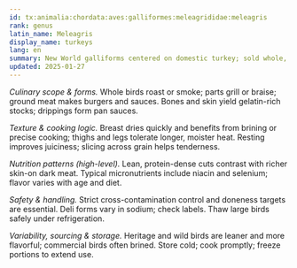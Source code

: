 ```yaml
---
id: tx:animalia:chordata:aves:galliformes:meleagrididae:meleagris
rank: genus
latin_name: Meleagris
display_name: turkeys
lang: en
summary: New World galliforms centered on domestic turkey; sold whole, parted, ground, deli-sliced, and as bones/skins for stock and gravy; suited to roasting, smoking, and quick skillet cooking.
updated: 2025-01-27
---
```


_Culinary scope & forms._ Whole birds roast or smoke; parts grill or braise; ground meat makes burgers and sauces. Bones and skin yield gelatin-rich stocks; drippings form pan sauces.

_Texture & cooking logic._ Breast dries quickly and benefits from brining or precise cooking; thighs and legs tolerate longer, moister heat. Resting improves juiciness; slicing across grain helps tenderness.

_Nutrition patterns (high-level)._ Lean, protein-dense cuts contrast with richer skin-on dark meat. Typical micronutrients include niacin and selenium; flavor varies with age and diet.

_Safety & handling._ Strict cross-contamination control and doneness targets are essential. Deli forms vary in sodium; check labels. Thaw large birds safely under refrigeration.

_Variability, sourcing & storage._ Heritage and wild birds are leaner and more flavorful; commercial birds often brined. Store cold; cook promptly; freeze portions to extend use.
